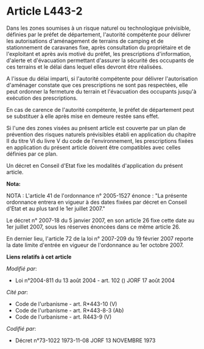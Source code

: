 # Article L443-2

Dans les zones soumises à un risque naturel ou technologique prévisible, définies par le préfet de département, l'autorité
compétente pour délivrer les autorisations d'aménagement de terrains de camping et de stationnement de caravanes fixe, après
consultation du propriétaire et de l'exploitant et après avis motivé du préfet, les prescriptions d'information, d'alerte et
d'évacuation permettant d'assurer la sécurité des occupants de ces terrains et le délai dans lequel elles devront être
réalisées.

A l'issue du délai imparti, si l'autorité compétente pour délivrer l'autorisation d'aménager constate que ces prescriptions
ne sont pas respectées, elle peut ordonner la fermeture du terrain et l'évacuation des occupants jusqu'à exécution des
prescriptions.

En cas de carence de l'autorité compétente, le préfet de département peut se substituer à elle après mise en demeure restée
sans effet.

Si l'une des zones visées au présent article est couverte par un plan de prévention des risques naturels prévisibles établi
en application du chapitre II du titre VI du livre V du code de l'environnement, les prescriptions fixées en application du
présent article doivent être compatibles avec celles définies par ce plan.

Un décret en Conseil d'Etat fixe les modalités d'application du présent article.

**Nota:**

NOTA : L'article 41 de l'ordonnance n° 2005-1527 énonce : "La présente ordonnance entrera en vigueur à des dates fixées par
décret en Conseil d'Etat et au plus tard le 1er juillet 2007."

Le décret n° 2007-18 du 5 janvier 2007, en son article 26 fixe cette date au 1er juillet 2007, sous les réserves énoncées
dans ce même article 26.

En dernier lieu, l'article 72 de la loi n° 2007-209 du 19 février 2007 reporte la date limite d'entrée en vigueur de
l'ordonnance au 1er octobre 2007.

**Liens relatifs à cet article**

_Modifié par_:

  - Loi n°2004-811 du 13 août 2004 - art. 102 () JORF 17 août 2004

_Cité par_:

  - Code de l'urbanisme - art. R*443-10 (V)
  - Code de l'urbanisme - art. R*443-8-3 (Ab)
  - Code de l'urbanisme - art. R443-9 (V)

_Codifié par_:

  - Décret n°73-1022 1973-11-08 JORF 13 NOVEMBRE 1973
